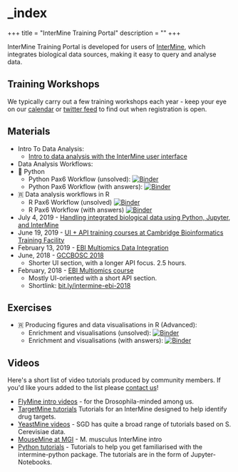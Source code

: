 # \_index

+++ title = "InterMine Training Portal" description = "" +++

 InterMine Training Portal is developed for users of [InterMine](http://intermine.org/), which integrates biological data sources, making it easy to query and analyse data. 

## Training Workshops

We typically carry out a few training workshops each year - keep your eye on our [calendar](https://intermineorg.wordpress.com/events/) or [twitter feed](https://twitter.com/intermineorg) to find out when registration is open.

## Materials

* Intro To Data Analysis:
  * [Intro to data analysis with the InterMine user interface](http://intermine.org/training-workshops//2019/2019-06-19-genetics-ui)
* Data Analysis Workflows: 
* 🐍 Python
  * Python Pax6 Workflow \(unsolved\): [![Binder](https://mybinder.org/badge_logo.svg)](https://mybinder.org/v2/gh/intermine/intermine-ws-python-docs/master?filepath=unsolved-exercises%2FWorkshop_Pax6Workflow.ipynb)
  * Python Pax6 Workflow \(with answers\): [![Binder](https://mybinder.org/badge_logo.svg)](https://mybinder.org/v2/gh/intermine)
* 🇷 Data analysis workflows in R
  * R Pax6 Workflow \(unsolved\) [![Binder](https://mybinder.org/badge_logo.svg)](https://mybinder.org/v2/gh/intermine/interminer-workshop/master?filepath=Workshop%20Workflow%20PAX6-unsolved.ipynb)
  * R Pax6 Workflow \(with answers\) [![Binder](https://mybinder.org/badge_logo.svg)](https://mybinder.org/v2/gh/intermine/interminer-workshop/master?filepath=Workshop%20Workflow%20PAX6.ipynb)
* July 4, 2019 - [Handling integrated biological data using Python, Jupyter, and InterMine](http://intermine.org/training-workshops/2019/2019-07-04-gcc-overview)
* June 19, 2019 - [UI + API training courses at Cambridge Bioinformatics Training Facility](http://intermine.org/training-workshops/2019/2019-06-19-genetics-overview)
* February 13, 2019 - [EBI Multiomics Data Integration](http://intermine.org/training-workshops/2019/ebi-multiomics)
* June, 2018 - [GCCBOSC 2018](http://intermine.org/bosc-2018/)
  * Shorter UI section, with a longer API focus. 2.5 hours.
* February, 2018 - [EBI Multiomics course](https://yochannah.github.io/EBI-multiomics-resources-2018/index.html)
  * Mostly UI-oriented with a short API section.
  * Shortlink: [bit.ly/intermine-ebi-2018](http://bit.ly/intermine-ebi-2018)

## Exercises

* 🇷 Producing figures and data visualisations in R \(Advanced\):
  * Enrichment and visualisations \(unsolved\): [![Binder](https://mybinder.org/badge_logo.svg)](https://mybinder.org/v2/gh/intermine/interminer-workshop/master?filepath=Enrichment%20Analysis%20and%20Visualisations-unsolved.ipynb)
  * Enrichment and visualisations \(with answers\): [![Binder](https://mybinder.org/badge_logo.svg)](https://mybinder.org/v2/gh/intermine/interminer-workshop/master?filepath=Enrichment%20Analysis%20and%20Visualisations.ipynb)

## Videos

Here's a short list of video tutorials produced by community members. If you'd like yours added to the list please [contact us](http://intermine.org/contact/)!

* [FlyMine intro videos](http://intermine.readthedocs.io/en/latest/help/) - for the Drosophila-minded among us.
* [TargetMine tutorials](http://targetmine.mizuguchilab.org/tutorials) Tutorials for an InterMine designed to help identify drug targets.
* [YeastMine videos](https://www.youtube.com/watch?v=fnWv6qRl_DA&list=PL0VHJdmmIuj-b00aNRfqwMe9TvkfWWcyZ) - SGD has quite a broad range of tutorials based on S. Cerevisiae data.
* [MouseMine at MGI](https://www.youtube.com/watch?v=FtlsoM8TGGs&t=139s) - M. musculus InterMine intro
* [Python tutorials](https://mybinder.org/v2/gh/intermine/intermine-ws-python-docs/11613565708ef555a34a11f5856907ca2d2856e3) - Tutorials to help you get familiarised with the intermine-python package. The tutorials are in the form of Jupyter-Notebooks.


